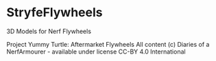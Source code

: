 # StryfeFlywheels
3D Models for Nerf Flywheels

Project Yummy Turtle: Aftermarket Flywheels
All content (c) Diaries of a NerfArmourer - available under license CC-BY 4.0 International
